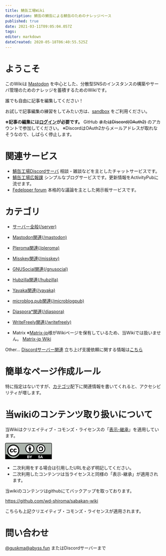 ```yaml
---
title: 鯖缶工場Wiki
description: 鯖缶の鯖缶による鯖缶のためのナレッジベース
published: true
date: 2021-03-11T09:05:04.057Z
tags: 
editor: markdown
dateCreated: 2020-05-18T06:40:55.525Z
---
```


# ようこそ
このWikiは [Mastodon](https://joinmastodon.org) を中心とした、分散型SNSのインスタンスの構築やサーバ管理のためのナレッジを蓄積するためのWikiです。

誰でも自由に記事を編集してください！

お試しで記事編集の練習をしてみたい方は、[sandbox](/sandbox) をご利用ください。

**※記事の編集には[ログイン](/login)が必要です。**
GitHub ~~またはDiscord(OAuth2)~~ のアカウントで参加してください。
※DiscordはOAuth2からメールアドレスが取れなそうなので、しばらく停止します。

# 関連サービス

* [鯖缶工場Discordサーバ](https://discordapp.com/channels/480731529073524736)
相談・雑談などを主としたチャットサービスです。
* [鯖缶工場広報課](https://info.sabakan.industries)
シンプルなブログサービスです。更新情報をActivityPubに流せます。
* [Fedeloper forum](https://forum.fedeloper.jp/)
本格的な議論を主とした掲示板サービスです。

# カテゴリ
* [サーバー全般(/server)](/server)
* [Mastodon関連(/mastodon)](/mastodon)
* [Pleroma関連(/pleroma)](/pleroma)
* [Misskey関連(/misskey)](/misskey)
* [GNUSocial関連(/gnusocial)](/gnusocial)
* [Hubzilla関連(/hubzilla)](/hubzilla)
* [Yayaka関連(/yayaka)](/yayaka)
* [microblog.pub関連(/microblogpub)](/microblog.pub)
* [Diaspora\*関連(/diaspora)](/diaspora)
* [WriteFreely関連(/writefreely)](/writefreely)

* Matrix
  ※[Matrix-jp](https://matrix-jp.net/start)様がWikiページを保有しているため、当Wikiでは扱いません。
  [Matrix-jp Wiki](https://wiki.matrix-jp.net)

Other...
[Discordサーバー関連](/discord)
立ち上げ支援依頼に関する情報は[こちら](/discord/support-policy)

# 簡単なページ作成ルール
特に指定はないですが、[カテゴリ](#カテゴリ)配下に関連情報を書いてくれると、アクセシビリティが増します。

# 当wikiのコンテンツ取り扱いについて
当Wikiはクリエイティブ・コモンズ・ライセンスの「[表示-継承](https://creativecommons.org/licenses/by-sa/4.0/legalcode.ja)」を適用しています。

![By Sa](/uploads/by-sa.png "By Sa")

* 二次利用をする場合は引用したURLを必ず明記してください。
* 二次利用したコンテンツは当ライセンスと同様の「表示-継承」が適用されます。

当wikiのコンテンツはgithubにてバックアップを取っております。

https://github.com/wd-shiroma/sabakan-wiki

こちらも上記クリエイティブ・コモンズ・ライセンスが適用されます。

# 問い合わせ

[@guskma@abyss.fun](https://abyss.fun/@guskma) またはDiscordサーバーまで